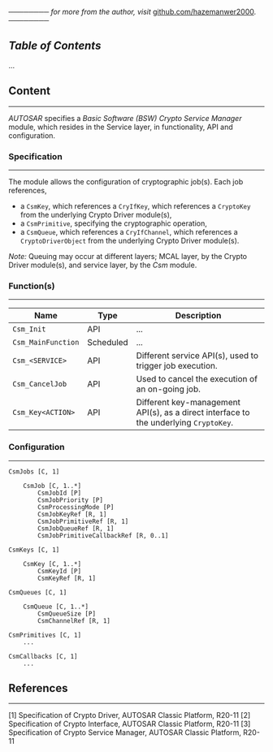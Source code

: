 ──────── *for more from the author, visit* [github.com/hazemanwer2000](https://github.com/hazemanwer2000). ────────
## *Table of Contents*
...
## Content
---
*AUTOSAR* specifies a *Basic Software (BSW) Crypto Service Manager* module, which resides in the Service layer, in functionality, API and configuration.
### Specification
---
The module allows the configuration of cryptographic job(s). Each job references,
* a `CsmKey`, which references a `CryIfKey`, which references a `CryptoKey` from the underlying Crypto Driver module(s),
* a `CsmPrimitive`, specifying the cryptographic operation,
* a `CsmQueue`, which references a `CryIfChannel`, which references a `CryptoDriverObject` from the underlying Crypto Driver module(s).

*Note:* Queuing may occur at different layers; MCAL layer, by the Crypto Driver module(s), and service layer, by the *Csm* module.
### Function(s)
---

| Name               | Type      | Description                                                                           |
| ------------------ | --------- | ------------------------------------------------------------------------------------- |
| `Csm_Init`         | API       | ...                                                                                   |
| `Csm_MainFunction` | Scheduled | ...                                                                                   |
| `Csm_<SERVICE>`    | API       | Different service API(s), used to trigger job execution.                              |
| `Csm_CancelJob`    | API       | Used to cancel the execution of an on-going job.                                      |
| `Csm_Key<ACTION>`  | API       | Different key-management API(s), as a direct interface to the underlying `CryptoKey`. |
### Configuration
---
```
CsmJobs [C, 1]

	CsmJob [C, 1..*]
		CsmJobId [P]
		CsmJobPriority [P]
		CsmProcessingMode [P]
		CsmJobKeyRef [R, 1]
		CsmJobPrimitiveRef [R, 1]
		CsmJobQueueRef [R, 1]
		CsmJobPrimitiveCallbackRef [R, 0..1]

CsmKeys [C, 1]

	CsmKey [C, 1..*]
		CsmKeyId [P]
		CsmKeyRef [R, 1]

CsmQueues [C, 1]

	CsmQueue [C, 1..*]
		CsmQueueSize [P]
		CsmChannelRef [R, 1]

CsmPrimitives [C, 1]
	...

CsmCallbacks [C, 1]
	...
```
## References
---
[1] Specification of Crypto Driver, AUTOSAR Classic Platform, R20-11
[2] Specification of Crypto Interface, AUTOSAR Classic Platform, R20-11
[3] Specification of Crypto Service Manager, AUTOSAR Classic Platform, R20-11